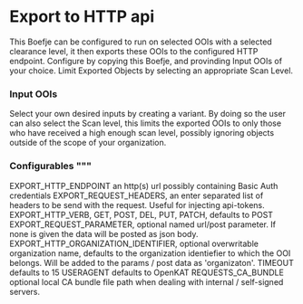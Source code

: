 # Export to HTTP api

This Boefje can be configured to run on selected OOIs with a selected clearance level, it then exports these OOIs to the configured HTTP endpoint.
Configure by copying this Boefje, and provinding Input OOIs of your choice. Limit Exported Objects by selecting an appropriate Scan Level.

### Input OOIs

Select your own desired inputs by creating a variant. By doing so the user can also select the Scan level, this limits the exported OOIs to only those who have received a high enough scan level, possibly ignoring objects outside of the scope of your organization.

### Configurables """

EXPORT_HTTP_ENDPOINT an http(s) url possibly containing Basic Auth credentials
EXPORT_REQUEST_HEADERS, an enter separated list of headers to be send with the request. Useful for injecting api-tokens.
EXPORT_HTTP_VERB, GET, POST, DEL, PUT, PATCH, defaults to POST
EXPORT_REQUEST_PARAMETER, optional named url/post parameter. If none is given the data will be posted as json body.
EXPORT_HTTP_ORGANIZATION_IDENTIFIER, optional overwritable organization name, defaults to the organization identiefier to which the OOI belongs. Will be added to the params / post data as 'organizaton'.
TIMEOUT defaults to 15
USERAGENT defaults to OpenKAT
REQUESTS_CA_BUNDLE optional local CA bundle file path when dealing with internal / self-signed servers.
